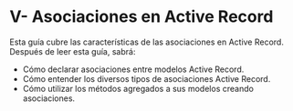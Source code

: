 # V- Asociaciones en Active Record

Esta guía cubre las características de las asociaciones en Active Record. Después de leer esta guía, sabrá: 

* Cómo declarar asociaciones entre modelos Active Record. 
* Cómo entender los diversos tipos de asociaciones Active Record. 
* Cómo utilizar los métodos agregados a sus modelos creando asociaciones.






